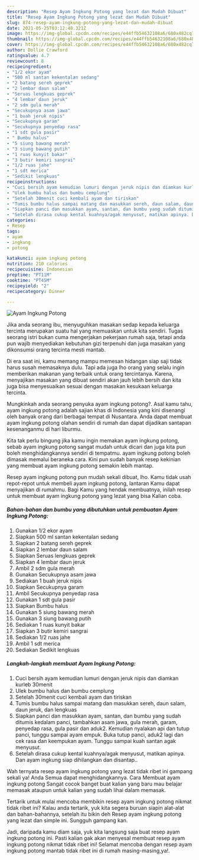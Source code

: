 ```yaml
---
description: "Resep Ayam Ingkung Potong yang lezat dan Mudah Dibuat"
title: "Resep Ayam Ingkung Potong yang lezat dan Mudah Dibuat"
slug: 874-resep-ayam-ingkung-potong-yang-lezat-dan-mudah-dibuat
date: 2021-05-25T03:12:48.321Z
image: https://img-global.cpcdn.com/recipes/e44ffb54632108a6/680x482cq70/ayam-ingkung-potong-foto-resep-utama.jpg
thumbnail: https://img-global.cpcdn.com/recipes/e44ffb54632108a6/680x482cq70/ayam-ingkung-potong-foto-resep-utama.jpg
cover: https://img-global.cpcdn.com/recipes/e44ffb54632108a6/680x482cq70/ayam-ingkung-potong-foto-resep-utama.jpg
author: Dollie Crawford
ratingvalue: 4.7
reviewcount: 8
recipeingredient:
- "1/2 ekor ayam"
- "500 ml santan kekentalan sedang"
- "2 batang sereh geprek"
- "2 lembar daun salam"
- "Seruas lengkuas geprek"
- "4 lembar daun jeruk"
- "2 sdm gula merah"
- "Secukupnya asam jawa"
- "1 buah jeruk nipis"
- "Secukupnya garam"
- "Secukupnya penyedap rasa"
- "1 sdt gula pasir"
- " Bumbu halus"
- "5 siung bawang merah"
- "3 siung bawang putih"
- "1 ruas kunyit bakar"
- "3 butir kemiri sangrai"
- "1/2 ruas jahe"
- "1 sdt merica"
- "Sedikit lengkuas"
recipeinstructions:
- "Cuci bersih ayam kemudian lumuri dengan jeruk nipis dan diamkan kurleb 30menit"
- "Ulek bumbu halus dan bumbu cemplung"
- "Setelah 30menit cuci kembali ayam dan tiriskan"
- "Tumis bumbu halus sampai matang dan masukkan sereh, daun salam, daun jeruk, dan lengkuas"
- "Siapkan panci dan masukkan ayam, santan, dan bumbu yang sudah ditumis kedalam panci, tambahkan asam jawa, gula merah, garam, penyedap rasa, gula pasir dan aduk2. Kemudian nyalakan api dan tutup panci, tunggu sampai ayam empuk. Buka tutup panci, aduk2 lagi dan cek rasa dan keempukan ayam. Tunggu sampai kuah santan agak menyusut."
- "Setelah dirasa cukup kental kuahnya/agak menyusut, matikan apinya. Dan ayam ingkung siap dihilangkan dan disantap.."
categories:
- Resep
tags:
- ayam
- ingkung
- potong

katakunci: ayam ingkung potong 
nutrition: 210 calories
recipecuisine: Indonesian
preptime: "PT11M"
cooktime: "PT45M"
recipeyield: "2"
recipecategory: Dinner

---
```



![Ayam Ingkung Potong](https://img-global.cpcdn.com/recipes/e44ffb54632108a6/680x482cq70/ayam-ingkung-potong-foto-resep-utama.jpg)

Jika anda seorang ibu, menyuguhkan masakan sedap kepada keluarga tercinta merupakan suatu hal yang memuaskan untuk kita sendiri. Tugas seorang istri bukan cuma mengerjakan pekerjaan rumah saja, tetapi anda pun wajib menyediakan kebutuhan gizi terpenuhi dan juga masakan yang dikonsumsi orang tercinta mesti mantab.

Di era  saat ini, kamu memang mampu memesan hidangan siap saji tidak harus susah memasaknya dulu. Tapi ada juga lho orang yang selalu ingin memberikan makanan yang terbaik untuk orang tercintanya. Karena, menyajikan masakan yang dibuat sendiri akan jauh lebih bersih dan kita juga bisa menyesuaikan sesuai dengan masakan kesukaan keluarga tercinta. 



Mungkinkah anda seorang penyuka ayam ingkung potong?. Asal kamu tahu, ayam ingkung potong adalah sajian khas di Indonesia yang kini disenangi oleh banyak orang dari berbagai tempat di Nusantara. Anda dapat membuat ayam ingkung potong olahan sendiri di rumah dan dapat dijadikan santapan kesenanganmu di hari liburmu.

Kita tak perlu bingung jika kamu ingin memakan ayam ingkung potong, sebab ayam ingkung potong sangat mudah untuk dicari dan juga kita pun boleh menghidangkannya sendiri di tempatmu. ayam ingkung potong boleh dimasak memalui beraneka cara. Kini pun sudah banyak resep kekinian yang membuat ayam ingkung potong semakin lebih mantap.

Resep ayam ingkung potong pun mudah sekali dibuat, lho. Kamu tidak usah repot-repot untuk membeli ayam ingkung potong, lantaran Kamu dapat menyajikan di rumahmu. Bagi Kamu yang hendak membuatnya, inilah resep untuk membuat ayam ingkung potong yang lezat yang bisa Kalian coba.

<!--inarticleads1-->

##### Bahan-bahan dan bumbu yang dibutuhkan untuk pembuatan Ayam Ingkung Potong:

1. Gunakan 1/2 ekor ayam
1. Siapkan 500 ml santan kekentalan sedang
1. Siapkan 2 batang sereh geprek
1. Siapkan 2 lembar daun salam
1. Siapkan Seruas lengkuas geprek
1. Siapkan 4 lembar daun jeruk
1. Ambil 2 sdm gula merah
1. Gunakan Secukupnya asam jawa
1. Sediakan 1 buah jeruk nipis
1. Siapkan Secukupnya garam
1. Ambil Secukupnya penyedap rasa
1. Gunakan 1 sdt gula pasir
1. Siapkan  Bumbu halus
1. Gunakan 5 siung bawang merah
1. Gunakan 3 siung bawang putih
1. Sediakan 1 ruas kunyit bakar
1. Siapkan 3 butir kemiri sangrai
1. Sediakan 1/2 ruas jahe
1. Ambil 1 sdt merica
1. Sediakan Sedikit lengkuas




<!--inarticleads2-->

##### Langkah-langkah membuat Ayam Ingkung Potong:

1. Cuci bersih ayam kemudian lumuri dengan jeruk nipis dan diamkan kurleb 30menit
1. Ulek bumbu halus dan bumbu cemplung
1. Setelah 30menit cuci kembali ayam dan tiriskan
1. Tumis bumbu halus sampai matang dan masukkan sereh, daun salam, daun jeruk, dan lengkuas
1. Siapkan panci dan masukkan ayam, santan, dan bumbu yang sudah ditumis kedalam panci, tambahkan asam jawa, gula merah, garam, penyedap rasa, gula pasir dan aduk2. Kemudian nyalakan api dan tutup panci, tunggu sampai ayam empuk. Buka tutup panci, aduk2 lagi dan cek rasa dan keempukan ayam. Tunggu sampai kuah santan agak menyusut.
1. Setelah dirasa cukup kental kuahnya/agak menyusut, matikan apinya. Dan ayam ingkung siap dihilangkan dan disantap..




Wah ternyata resep ayam ingkung potong yang lezat tidak ribet ini gampang sekali ya! Anda Semua dapat menghidangkannya. Cara Membuat ayam ingkung potong Sangat cocok banget buat kalian yang baru mau belajar memasak ataupun untuk kalian yang sudah lihai dalam memasak.

Tertarik untuk mulai mencoba membikin resep ayam ingkung potong nikmat tidak ribet ini? Kalau anda tertarik, yuk kita segera buruan siapin alat-alat dan bahan-bahannya, setelah itu bikin deh Resep ayam ingkung potong yang lezat dan simple ini. Sungguh gampang kan. 

Jadi, daripada kamu diam saja, yuk kita langsung saja buat resep ayam ingkung potong ini. Pasti kalian gak akan menyesal membuat resep ayam ingkung potong nikmat tidak ribet ini! Selamat mencoba dengan resep ayam ingkung potong mantab tidak ribet ini di rumah masing-masing,ya!.

